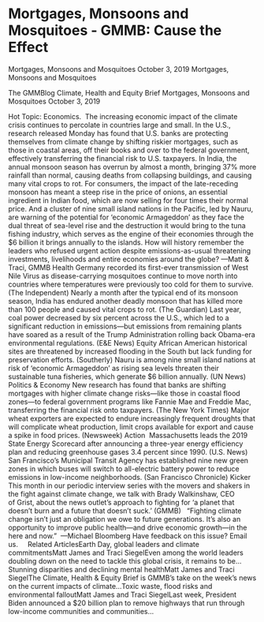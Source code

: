# Mortgages, Monsoons and Mosquitoes - GMMB: Cause the Effect


Mortgages, Monsoons and Mosquitoes
October 3, 2019
Mortgages, Monsoons and Mosquitoes
 
The GMMBlog
Climate, Health and Equity Brief Mortgages, Monsoons and Mosquitoes
October 3, 2019
 
Hot Topic: Economics.  The increasing economic impact of the climate crisis continues to percolate in countries large and small. In the U.S., research released Monday has found that U.S. banks are protecting themselves from climate change by shifting riskier mortgages, such as those in coastal areas, off their books and over to the federal government, effectively transferring the financial risk to U.S. taxpayers.
In India, the annual monsoon season has overrun by almost a month, bringing 37% more rainfall than normal, causing deaths from collapsing buildings, and causing many vital crops to rot. For consumers, the impact of the late-receding monsoon has meant a steep rise in the price of onions, an essential ingredient in Indian food, which are now selling for four times their normal price.
And a cluster of nine small island nations in the Pacific, led by Nauru, are warning of the potential for ‘economic Armageddon’ as they face the dual threat of sea-level rise and the destruction it would bring to the tuna fishing industry, which serves as the engine of their economies through the $6 billion it brings annually to the islands.
How will history remember the leaders who refused urgent action despite emissions-as-usual threatening investments, livelihoods and entire economies around the globe?
—Matt & Traci, GMMB
Health
Germany recorded its first-ever transmission of West Nile Virus as disease-carrying mosquitoes continue to move north into countries where temperatures were previously too cold for them to survive. (The Independent)
Nearly a month after the typical end of its monsoon season, India has endured another deadly monsoon that has killed more than 100 people and caused vital crops to rot. (The Guardian)
Last year, coal power decreased by six percent across the U.S., which led to a significant reduction in emissions—but emissions from remaining plants have soared as a result of the Trump Administration rolling back Obama-era environmental regulations. (E&E News)
Equity
African American historical sites are threatened by increased flooding in the South but lack funding for preservation efforts. (Southerly)
Nauru is among nine small island nations at risk of ‘economic Armageddon’ as rising sea levels threaten their sustainable tuna fisheries, which generate $6 billion annually. (UN News)
Politics & Economy
New research has found that banks are shifting mortgages with higher climate change risks—like those in coastal flood zones—to federal government programs like Fannie Mae and Freddie Mac, transferring the financial risk onto taxpayers. (The New York Times)
Major wheat exporters are expected to endure increasingly frequent droughts that will complicate wheat production, limit crops available for export and cause a spike in food prices. (Newsweek)
Action 
Massachusetts leads the 2019 State Energy Scorecard after announcing a three-year energy efficiency plan and reducing greenhouse gases 3.4 percent since 1990. (U.S. News)
San Francisco’s Municipal Transit Agency has established nine new green zones in which buses will switch to all-electric battery power to reduce emissions in low-income neighborhoods. (San Francisco Chronicle)
Kicker
This month in our periodic interview series with the movers and shakers in the fight against climate change, we talk with Brady Walkinshaw, CEO of Grist, about the news outlet’s approach to fighting for ‘a planet that doesn’t burn and a future that doesn’t suck.’ (GMMB)
 
“Fighting climate change isn’t just an obligation we owe to future generations. It’s also an opportunity to improve public health—and drive economic growth—in the here and now.” 
—Michael Bloomberg
Have feedback on this issue? Email us.
 
 
Related ArticlesEarth Day, global leaders and climate commitmentsMatt James and Traci SiegelEven among the world leaders doubling down on the need to tackle this global crisis, it remains to be…Stunning disparities and declining mental healthMatt James and Traci SiegelThe Climate, Health & Equity Brief is GMMB’s take on the week’s news on the current impacts of climate…Toxic waste, flood risks and environmental falloutMatt James and Traci SiegelLast week, President Biden announced a $20 billion plan to remove highways that run through low-income communities and communities…
